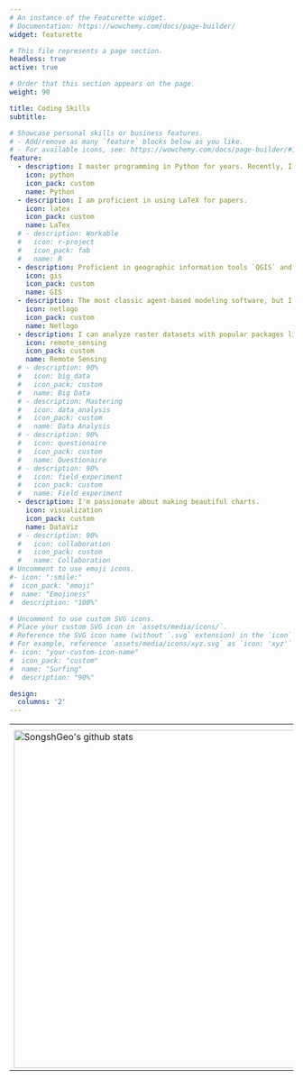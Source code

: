 ```yaml
---
# An instance of the Featurette widget.
# Documentation: https://wowchemy.com/docs/page-builder/
widget: featurette

# This file represents a page section.
headless: true
active: true

# Order that this section appears on the page.
weight: 90

title: Coding Skills
subtitle:

# Showcase personal skills or business features.
# - Add/remove as many `feature` blocks below as you like.
# - For available icons, see: https://wowchemy.com/docs/page-builder/#icons
feature:
  - description: I master programming in Python for years. Recently, I work on an open-sourced package `ABSESpy`.
    icon: python
    icon_pack: custom
    name: Python
  - description: I am proficient in using LaTeX for papers.
    icon: latex
    icon_pack: custom
    name: LaTex
  # - description: Workable
  #   icon: r-project
  #   icon_pack: fab
  #   name: R
  - description: Proficient in geographic information tools `QGIS` and `ArcGIS`.
    icon: gis
    icon_pack: custom
    name: GIS
  - description: The most classic agent-based modeling software, but I now think `mesa` and `ABSESpy` are better.
    icon: netlogo
    icon_pack: custom
    name: Netlogo
  - description: I can analyze raster datasets with popular packages like `xarray`, `rasterio`, `gdal`.
    icon: remote_sensing
    icon_pack: custom
    name: Remote Sensing
  # - description: 90%
  #   icon: big_data
  #   icon_pack: custom
  #   name: Big Data
  # - description: Mastering
  #   icon: data_analysis
  #   icon_pack: custom
  #   name: Data Analysis
  # - description: 90%
  #   icon: questionaire
  #   icon_pack: custom
  #   name: Questionaire
  # - description: 90%
  #   icon: field_experiment
  #   icon_pack: custom
  #   name: Field experiment
  - description: I'm passionate about making beautiful charts.
    icon: visualization
    icon_pack: custom
    name: DataViz
  # - description: 90%
  #   icon: collaboration
  #   icon_pack: custom
  #   name: Collaboration
# Uncomment to use emoji icons.
#- icon: ":smile:"
#  icon_pack: "emoji"
#  name: "Emojiness"
#  description: "100%"

# Uncomment to use custom SVG icons.
# Place your custom SVG icon in `assets/media/icons/`.
# Reference the SVG icon name (without `.svg` extension) in the `icon` field.
# For example, reference `assets/media/icons/xyz.svg` as `icon: 'xyz'`
#- icon: "your-custom-icon-name"
#  icon_pack: "custom"
#  name: "Surfing"
#  description: "90%"

design:
  columns: '2'
---
```


<div style="text-align:center;">
    <table>
        <tr>
            <th></th>
            <th></th>
            <th></th>
        </tr>
        <tr>
            <td>
                <a href="https://github.com/SongshGeo">
                    <img src="https://github-readme-stats.vercel.app/api?username=SongshGeo&show_icons=true&include_all_commits=true&theme=buefy&hide_border=true" width="600" height="Y" alt="SongshGeo's github stats" />
                </a>
            </td>
            <td>
                <a href="https://github.com/SongshGeo">
                    <img src="https://github-readme-stats.vercel.app/api/top-langs/?username=SongshGeo&layout=compact&theme=buefy&hide_border=true" width="460" height="Y" />
                </a>
            </td>
            <!-- <td>
                🇨🇳 Mandarin (Native) <br>
                🇬🇧 English (Fluent) <br>
                🇪🇸 Spanish (Beginner) <br>
                🇩🇪 German (Beginner)
            </td> -->
        </tr>
    </table>
</div>
